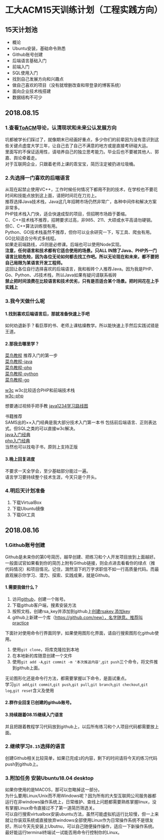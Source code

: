 # 工大ACM15天训练计划（工程实践方向）  

## 15天计划池
+ 概论
+ Ubuntu安装，基础命令熟悉
+ Github账号创建
+ 后端语言基础入门
+ 前端入门
+ SQL使用入门
+ 找到自己发展方向和兴趣点
+ 做自己喜欢的项目（没有就增删改查和带登录的博客系统）
+ 面向企业技术栈搭建
+ 数据结构不可少

## 2018.08.15  
### 1.查看[ToACM](https://github.com/SUTFutureCoder/ToSUTACM/)导论，认清现状和未来公认发展方向  
坑都被学长们踩过了，就像期末已经画好重点，多少你们的前辈因为没有意识到这些关键点虚度大学三年，让自己去了自己不满意的地方或是直接考研碰大运。   
里面写的不保证适用性，请培养自己的独立思考能力。毕业后也不要被其他人、郭嘉、舆论牵着走。   
对于互联网企业，只跟着老师上课的乖宝宝，简历注定被扔进垃圾桶。  

### 2.先选择一门喜欢的后端语言
从现在起禁止使用VC++，工作时候任何情况下都用不到的技术，在学校也不要花时间和技能点放到这上面，请把时间花在刀刃上。  
推荐选择Java技术栈，Java这几年招聘市场仍然非常广，各种中间件和解决方案非常多。  
PHP技术栈入门快，适合快速成型的项目，但招聘市场趋于萎缩。  
C、C++技术栈不推荐，招聘要求过高，非985、211、大硕或水平高请勿硬钢。但C、C++算法训练很有用。  
Python、GO技术栈虽然不推荐，但你可以业余研究一下，写工具、爬虫有用。GO比较适合分布式多线程。  
如果走前端路线，JS则是必修课。后端也可以使用Node实现。   
**注意，任何语言和技术都有它适合使用的场景。只ALL IN除了Java、PHP外一门语言比较危险，因为各位无论如何都去找工作吧。所以无论现在和未来，都不要把自己局限为某语言开发工程师。**    
这回让各位自行选择喜欢的后端语言，我和板砖个人推荐Java。因为我是PHP、Go、Python、JS技术栈，所以Java如果有疑问请联系板砖  
**禁止把时间浪费在比较语言和技术优劣，只有是否适合某个场景。把时间花在上手实践上**  

### 3.我今天做什么呢
#### 1.找到喜欢后端语言后，那就准备快速上手吧
如何劝退新手？看巨厚的书、老师上课枯燥教学。所以能快速上手然后实践试错是王道。  

#### 2.那我去哪里学？
[菜鸟教程](http://www.runoob.com/)
推荐入门的第一步  
[菜鸟教程-java](http://www.runoob.com/java/java-tutorial.html)  
[菜鸟教程-php](http://www.runoob.com/php/php-tutorial.html)  
[菜鸟教程-python](http://www.runoob.com/python/python-tutorial.html)  
[菜鸟教程-go](http://www.runoob.com/go/go-tutorial.html)

[w3c](http://www.w3school.com.cn/)
w3c比较适合PHP和前端技术栈  
[w3c-php](http://www.w3school.com.cn/php/index.asp)  

想要通过视频手把手教
[java1234学习路线图](http://www.java1234.com/javaxuexiluxiantu.html)  

书籍推荐  
SAMS出的××入门经典是我大部分技术入门第一本书
包括前后端语言、正则表达式。但SQL之类的可以直接w3c解决。  
[java入门经典](https://item.jd.com/11761109.html)  
[php入门经典](https://item.jd.com/25424540924.html)  
当然也可以找电子书，原则上支持正版  

#### 3.晚上回复进度
不要求一天全学会，至少基础部分能过一遍。  
语言学习要持续整个技术生涯，今天只是个开头。  

### 4.明后天计划准备
1. 下载VirtualBox
2. 下载Ubuntu镜像
3. 下载Git工具

## 2018.08.16
### 1.Github账号创建
Github是未来你的第0号简历，越早创建、把练习和个人开发项目放到上面越好。  
一般面试官如果看到你的简历上附有Github链接，则会点进去看看你的绿点（推代码情况）和项目情况。记住，潸然泪下的万字求职信不如一行高质量代码。而最直观展示你学习、潜力、探索、实践成果，就是Github。  
#### 1.需要我做什么？
1. 访问[github](http://github.com/)，创建一个账号。  
2. 下载github客户端，搜素安装方法  
3. 按照文档，创建rsa_key并添加到github上[创建rsakey](https://help.github.com/articles/generating-a-new-ssh-key-and-adding-it-to-the-ssh-agent/),[添加key](https://help.github.com/articles/adding-a-new-ssh-key-to-your-github-account/)  
4. github上新建一个库（https://github.com/new），名字随意。推荐叫practice  

下面针对使用命令行界面同学，如果使用图形化界面，请自行搜索图形化github使用。  

1. 使用```git clone```，将库克隆拉到本地  
2. 在本地新的库随意创建一个文件  
3. 使用```git add -A```,```git commit -m '本次推送内容'```,```git push```三个命令，将文件推到github上面。 

无论图形化还是命令行方法，都需要掌握以下命令，是面试重点。  
学习```git add```,```git commit```,```git push```,```git pull```,```git branch```,```git checkout```,```git log```,```git reset```含义及使用   

#### 2.群作业回复已创建的github账号。

#### 3.持续跟着08.15继续入门语言
并且把跟着教程学习代码放到github上，以后所有练习和个人项目代码都需要放上面。  

### 2.继续学习```8.15```选择的语言
创建Github相关比较简单，如果已完成```1```的内容，剩下的时间请将今天的练习代码push到github上。  

### 3.附加任务 安装Ubuntu18.04 desktop
如果你使用的是MACOS，那可以忽略掉这一部分。  
为什么要用Linux/Unix而不用Windows呢？因为所有的大型互联网公司服务器都运行在非windows操作系统上，日常维护、查线上问题都需要熟练掌握linux，没有掌握Linux命令直接过不了第一道简历筛选关。  
可以自行搜索virtualbox安装ubuntu方法，虽然可能虚拟机运行比较慢，但一上来就让你装双系统或直接放弃windows全部使用Linux作为日常操作系统不是很友好。所以今天先安装上Ubutnu，可以自己随便操作操作，适应一下新操作系统。最好能运行terminal终端试一试能否用命令行控制你的Linux。  

